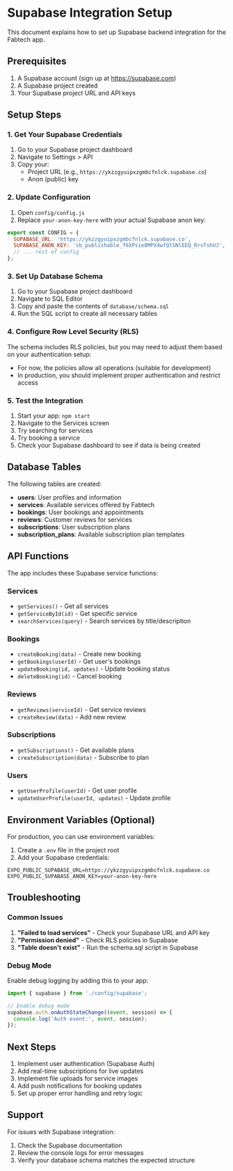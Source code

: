 # Supabase Integration Setup

This document explains how to set up Supabase backend integration for the Fabtech app.

## Prerequisites

1. A Supabase account (sign up at https://supabase.com)
2. A Supabase project created
3. Your Supabase project URL and API keys

## Setup Steps

### 1. Get Your Supabase Credentials

1. Go to your Supabase project dashboard
2. Navigate to Settings > API
3. Copy your:
   - Project URL (e.g., `https://ykzzgyuipxzgmbcfnlck.supabase.co`)
   - Anon (public) key

### 2. Update Configuration

1. Open `config/config.js`
2. Replace `your-anon-key-here` with your actual Supabase anon key:

```javascript
export const CONFIG = {
  SUPABASE_URL: 'https://ykzzgyuipxzgmbcfnlck.supabase.co',
  SUPABASE_ANON_KEY: 'sb_publishable_f6XPsie8MPX4wfQlSNlEEQ_RrvTshUJ',
  // ... rest of config
};
```

### 3. Set Up Database Schema

1. Go to your Supabase project dashboard
2. Navigate to SQL Editor
3. Copy and paste the contents of `database/schema.sql`
4. Run the SQL script to create all necessary tables

### 4. Configure Row Level Security (RLS)

The schema includes RLS policies, but you may need to adjust them based on your authentication setup:

- For now, the policies allow all operations (suitable for development)
- In production, you should implement proper authentication and restrict access

### 5. Test the Integration

1. Start your app: `npm start`
2. Navigate to the Services screen
3. Try searching for services
4. Try booking a service
5. Check your Supabase dashboard to see if data is being created

## Database Tables

The following tables are created:

- **users**: User profiles and information
- **services**: Available services offered by Fabtech
- **bookings**: User bookings and appointments
- **reviews**: Customer reviews for services
- **subscriptions**: User subscription plans
- **subscription_plans**: Available subscription plan templates

## API Functions

The app includes these Supabase service functions:

### Services
- `getServices()` - Get all services
- `getServiceById(id)` - Get specific service
- `searchServices(query)` - Search services by title/description

### Bookings
- `createBooking(data)` - Create new booking
- `getBookings(userId)` - Get user's bookings
- `updateBooking(id, updates)` - Update booking status
- `deleteBooking(id)` - Cancel booking

### Reviews
- `getReviews(serviceId)` - Get service reviews
- `createReview(data)` - Add new review

### Subscriptions
- `getSubscriptions()` - Get available plans
- `createSubscription(data)` - Subscribe to plan

### Users
- `getUserProfile(userId)` - Get user profile
- `updateUserProfile(userId, updates)` - Update profile

## Environment Variables (Optional)

For production, you can use environment variables:

1. Create a `.env` file in the project root
2. Add your Supabase credentials:

```
EXPO_PUBLIC_SUPABASE_URL=https://ykzzgyuipxzgmbcfnlck.supabase.co
EXPO_PUBLIC_SUPABASE_ANON_KEY=your-anon-key-here
```

## Troubleshooting

### Common Issues

1. **"Failed to load services"** - Check your Supabase URL and API key
2. **"Permission denied"** - Check RLS policies in Supabase
3. **"Table doesn't exist"** - Run the schema.sql script in Supabase

### Debug Mode

Enable debug logging by adding this to your app:

```javascript
import { supabase } from './config/supabase';

// Enable debug mode
supabase.auth.onAuthStateChange((event, session) => {
  console.log('Auth event:', event, session);
});
```

## Next Steps

1. Implement user authentication (Supabase Auth)
2. Add real-time subscriptions for live updates
3. Implement file uploads for service images
4. Add push notifications for booking updates
5. Set up proper error handling and retry logic

## Support

For issues with Supabase integration:
1. Check the Supabase documentation
2. Review the console logs for error messages
3. Verify your database schema matches the expected structure
